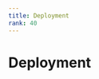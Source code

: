 ```yaml
---
title: Deployment
rank: 40
---
```


# Deployment

<!--@include: ./_common/support.md-->

<PageList :data="data" :prefix="['guide', 'deployment']" />

<script setup>
import PageList from "@theme/components/PageList.vue";
import { data } from "./index.data.ts";
</script>
